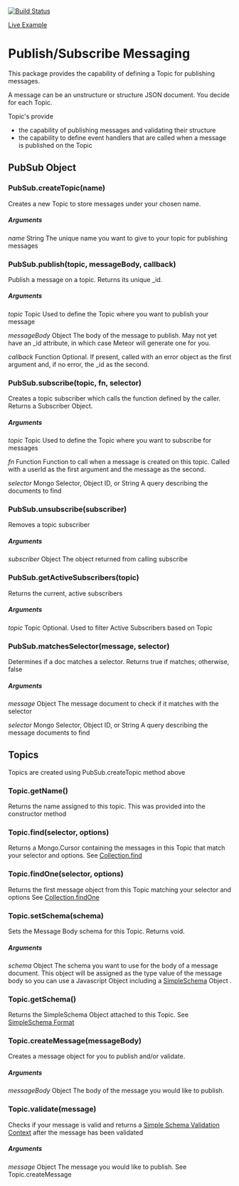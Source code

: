 [![Build Status](https://travis-ci.org/lablancas/pubsub.svg)](https://travis-ci.org/lablancas/pubsub)

[Live Example](http://pubsub-messaging.meteor.com/)

# Publish/Subscribe Messaging

This package provides the capability of defining a Topic for publishing messages.

A message can be an unstructure or structure JSON document.  You decide for each Topic.

Topic's provide 
* the capability of publishing messages and validating their structure
* the capability to define event handlers that are called when a message is published on the Topic

## PubSub Object

### PubSub.createTopic(name)
Creates a new Topic to store messages under your chosen name. 

##### Arguments
*name* String
The unique name you want to give to your topic for publishing messages

### PubSub.publish(topic, messageBody, callback)
Publish a message on a topic. Returns its unique _id.

##### Arguments
*topic* Topic
Used to define the Topic where you want to publish your message

*messageBody* Object
The body of the message to publish. May not yet have an _id attribute, in which case Meteor will generate one for you.

*callback* Function
Optional. If present, called with an error object as the first argument and, if no error, the _id as the second.

### PubSub.subscribe(topic, fn, selector)    
Creates a topic subscriber which calls the function defined by the caller. Returns a Subscriber Object.

##### Arguments
*topic* Topic
Used to define the Topic where you want to subscribe for messages

*fn* Function
Function to call when a message is created on this topic. Called with a userId as the first argument and the message as the second.

*selector* Mongo Selector, Object ID, or String
A query describing the documents to find

### PubSub.unsubscribe(subscriber)
Removes a topic subscriber

##### Arguments
*subscriber* Object
The object returned from calling subscribe

### PubSub.getActiveSubscribers(topic)
Returns the current, active subscribers

##### Arguments
*topic* Topic
Optional. Used to filter Active Subscribers based on Topic

### PubSub.matchesSelector(message, selector)
Determines if a doc matches a selector. Returns true if matches; otherwise, false

##### Arguments
*message* Object
The message document to check if it matches with the selector

*selector* Mongo Selector, Object ID, or String
A query describing the message documents to find


## Topics
Topics are created using PubSub.createTopic method above

### Topic.getName()
Returns the name assigned to this topic. This was provided into the constructor method

### Topic.find(selector, options)
Returns a Mongo.Cursor containing the messages in this Topic that match your selector and options. See [Collection.find](http://docs.meteor.com/#/full/find)

### Topic.findOne(selector, options)
Returns the first message object from this Topic matching your selector and options See [Collection.findOne](http://docs.meteor.com/#/full/findone)

### Topic.setSchema(schema)
Sets the Message Body schema for this Topic. Returns void.

##### Arguments
*schema* Object
The schema you want to use for the body of a message document. This object will be assigned as the type value of the message body so you can use a Javascript Object including a [SimpleSchema](https://github.com/aldeed/meteor-simple-schema#schema-rules) Object .

### Topic.getSchema()
Returns the SimpleSchema Object attached to this Topic. See [SimpleSchema Format](https://github.com/aldeed/meteor-collection2/#schema-format)

### Topic.createMessage(messageBody)
Creates a message object for you to publish and/or validate.

##### Arguments
*messageBody* Object
The body of the message you would like to publish.

### Topic.validate(message)
Checks if your message is valid and returns a [Simple Schema Validation Context](https://github.com/aldeed/meteor-simple-schema#validating-data) after the message has been validated

##### Arguments
*message* Object
The message you would like to publish. See Topic.createMessage